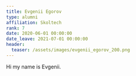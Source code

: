 ```yaml
---
title: Evgenii Egorov
type: alumni
affiliation: Skoltech
rank: 7
date: 2020-06-01 00:00:00
date_leave: 2021-07-01 00:00:00
header:
  teaser: /assets/images/evgenii_egorov_200.png
---
```


Hi my name is Evgenii.
